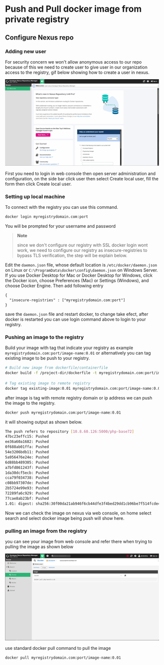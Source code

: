 # Push and Pull docker image from private registry

## Configure Nexus repo

### Adding new user

For security concern we won't allow anonymous access to our repo because of this we need to create user to give user in our organization access to the registry, gif below showing how to create a user in nexus.

![create user](/Chapter-3-Nexus/img/nexus-createuser.gif)

First you need to login in web console then open server administration and configuration, on the side bar click user then select Create local user, fill the form then click Create local user.

### Setting up local machine

To connect with the registry you can use this command.

```bash
docker login myregistrydomain.com:port
```

You will be prompted for your username and password

> **Note**
>
> since we don't configure our registry with SSL docker login wont work, we need to configure our registry as insecure-registries to bypass TLS verification, the step will be explain below.

Edit the `daemon.json` file, whose default location is `/etc/docker/daemon.json` on Linux or `C:\ProgramData\docker\config\daemon.json` on Windows Server. If you use Docker Desktop for Mac or Docker Desktop for Windows, click the Docker icon, choose Preferences (Mac) or Settings (Windows), and choose Docker Engine. Then add following entry

```config
{
  "insecure-registries" : ["myregistrydomain.com:port"]
}
```

save the `daemon.json` file and restart docker, to change take efect, after docker is restarted you can use login command above to login to your registry.

### Pushing an image to the registry

Build your image  with tag that indicate your registry as example `myregistrydomain.com:port/image-name:0.01`
or alternatively you can tag existing image to be push to your registry.

```bash
# Build new image from dockerfile/containerfile
docker build -f /project-dir/dockerfile -t myregistrydomain.com:port/image-name:0.01 .

# Tag existing image to remote registry
docker tag existing-image:0.01 myregistrydomain.com:port/image-name:0.01
```

after image is tag with remote registry domain or ip address we can push the image to the registry.

```bash
docker push myregistrydomain.com:port/image-name:0.01
```

it will showing output as shown below.

```bash
The push refers to repository [10.8.60.126:5000/php-base72]
47bc23effc15: Pushed 
ee36a60a1682: Pushed 
0f688ab01ffa: Pushed 
54e3206bdb11: Pushed 
5a956476e24e: Pushed 
6d88bb489305: Pushed 
a7bfd861243f: Pushed 
1da30dcf5ecb: Pushed 
cca79f034738: Pushed 
c08bb97307de: Pushed 
2b5724e99e93: Pushed 
72289fa6c929: Pushed 
77cae8ab23bf: Pushed 
1.01: digest: sha256:30f00da21ab946f6cb44dfe3f4bed29dd1cb96be7f514fcde4810602418e47ae size: 3041
```

Now we can check the image on nexus via web console, on home select search and select docker image being push will show here.

### pulling an image from the registry

you can see your image from web console and refer there when trying to pulling the image as shown below

![image registry](/Chapter-3-Nexus/img/image-registry.png)

use standard docker pull command to pull the image

```bash
docker pull myregistrydomain.com:port/image-name:0.01
```
